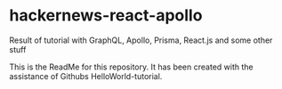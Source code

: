 # hackernews-react-apollo
Result of tutorial with GraphQL, Apollo, Prisma, React.js and some other stuff

This is the ReadMe for this repository. It has been created with the assistance of Githubs HelloWorld-tutorial.
